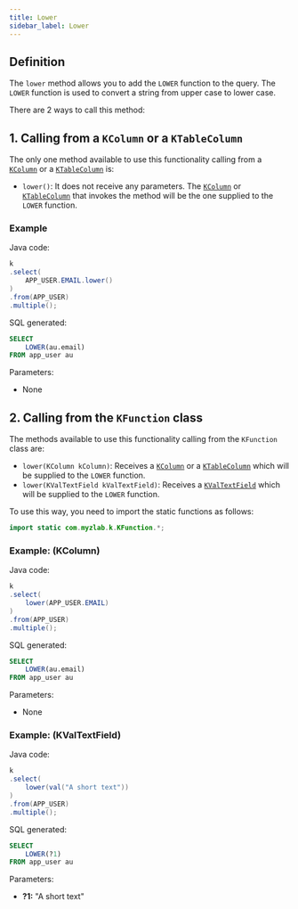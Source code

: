 ```yaml
---
title: Lower
sidebar_label: Lower
---
```


## Definition

The `lower` method allows you to add the `LOWER` function to the query. The `LOWER` function is used to convert a string from upper case to lower case.

There are 2 ways to call this method:

## 1. Calling from a `KColumn` or a `KTableColumn`

The only one method available to use this functionality calling from a [`KColumn`](/docs/misc/select-list-values#2-kcolumn) or a [`KTableColumn`](/docs/misc/select-list-values#1-ktablecolumn) is:

- `lower()`: It does not receive any parameters. The [`KColumn`](/docs/misc/select-list-values#2-kcolumn) or [`KTableColumn`](/docs/misc/select-list-values#1-ktablecolumn) that invokes the method will be the one supplied to the `LOWER` function.

### Example

Java code:

```java
k
.select(
    APP_USER.EMAIL.lower()
)
.from(APP_USER)
.multiple();
```

SQL generated:

```sql
SELECT
    LOWER(au.email)
FROM app_user au
```

Parameters:

- None

## 2. Calling from the `KFunction` class

The methods available to use this functionality calling from the `KFunction` class are:

- `lower(KColumn kColumn)`: Receives a [`KColumn`](/docs/misc/select-list-values#2-kcolumn) or a [`KTableColumn`](/docs/misc/select-list-values#1-ktablecolumn) which will be supplied to the `LOWER` function.
- `lower(KValTextField kValTextField)`: Receives a [`KValTextField`](/docs/misc/select-list-values#3-values) which will be supplied to the `LOWER` function.

To use this way, you need to import the static functions as follows:

```java
import static com.myzlab.k.KFunction.*;
```

### Example: (KColumn)

Java code:

```java
k
.select(
    lower(APP_USER.EMAIL)
)
.from(APP_USER)
.multiple();
```

SQL generated:

```sql
SELECT
    LOWER(au.email)
FROM app_user au
```

Parameters:

- None

### Example: (KValTextField)

Java code:

```java
k
.select(
    lower(val("A short text"))
)
.from(APP_USER)
.multiple();
```

SQL generated:

```sql
SELECT
    LOWER(?1)
FROM app_user au
```

Parameters:

- **?1:** "A short text"